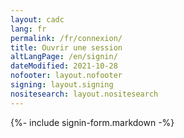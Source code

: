 ```yaml
---
layout: cadc
lang: fr
permalink: /fr/connexion/
title: Ouvrir une session
altLangPage: /en/signin/
dateModified: 2021-10-28
nofooter: layout.nofooter
signing: layout.signing
nositesearch: layout.nositesearch
---
```


{%- include signin-form.markdown -%}
